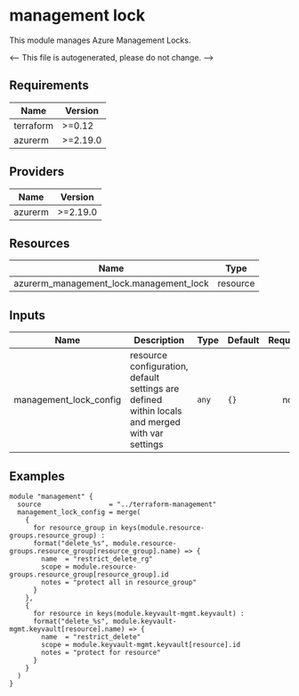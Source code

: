 <!-- BEGIN_TF_DOCS -->
# management lock

This module manages Azure Management Locks.

<-- This file is autogenerated, please do not change. -->

## Requirements

| Name | Version |
|------|---------|
| terraform | >=0.12 |
| azurerm | >=2.19.0 |

## Providers

| Name | Version |
|------|---------|
| azurerm | >=2.19.0 |

## Resources

| Name | Type |
|------|------|
| azurerm_management_lock.management_lock | resource |

## Inputs

| Name | Description | Type | Default | Required |
|------|-------------|------|---------|:--------:|
| management_lock_config | resource configuration, default settings are defined within locals and merged with var settings | `any` | `{}` | no |



## Examples

```hcl
module "management" {
  source                 = "../terraform-management"
  management_lock_config = merge(
    {
      for resource_group in keys(module.resource-groups.resource_group) :
      format("delete_%s", module.resource-groups.resource_group[resource_group].name) => {
        name  = "restrict_delete_rg"
        scope = module.resource-groups.resource_group[resource_group].id
        notes = "protect all in resource_group"
      }
    },
    {
      for resource in keys(module.keyvault-mgmt.keyvault) :
      format("delete_%s", module.keyvault-mgmt.keyvault[resource].name) => {
        name  = "restrict_delete"
        scope = module.keyvault-mgmt.keyvault[resource].id
        notes = "protect for resource"
      }
    }
  )
}
```
<!-- END_TF_DOCS -->